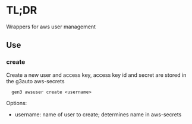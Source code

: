 # TL;DR

Wrappers for aws user management

## Use

### create
Create a new user and access key, access key id and secret are stored in the g3auto aws-secrets
```
  gen3 awsuser create <username>
```
Options:
  - username: name of user to create; determines name in aws-secrets

